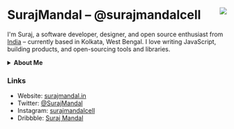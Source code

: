 <h1 align="left">SurajMandal – @surajmandalcell<img src="https://komarev.com/ghpvc/?username=surajmandalcell&label=Hits&style=flat-square" align="right" /></h1>


I'm Suraj, a software developer, designer, and open source enthusiast from [India](https://wikipedia.org/wiki/India "Link to India’s Wikipedia Page") – currently based in Kolkata, West Bengal. I love writing JavaScript, building products, and open-sourcing tools and libraries.

<details>
  <summary><strong>About Me</strong></summary>
<br />
  
- 👨‍💻 Personal Website [surajmandal.in](https://surajmandal.in)

- 📫 You can contact me at **dev@surajmandal.in**


### Hobbies

I mostly work on random side projects, not perticularly selective about the project I work on. I also spend some my time making gaming content on youtube and twitch.
  
</details>

### Links

- Website: [surajmandal.in](https://surajmandal.in)
- Twitter: [@SurajMandal](https://twitter.com/surajmandalcell)
- Instagram: [surajmandalcell](https://instagram.com/surajmandalcell)
- Dribbble: [Suraj Mandal](https://dribbble.com/surajmandalcell)
